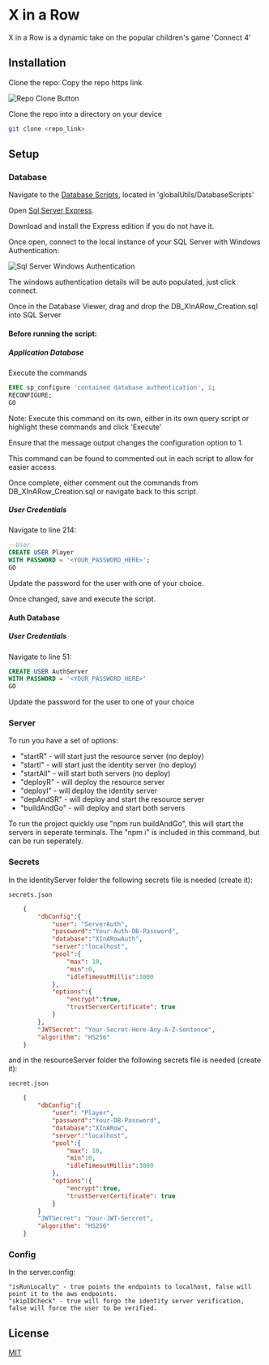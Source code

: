 # X in a Row

X in a Row is a dynamic take on the popular children's game 'Connect 4'

## Installation

Clone the repo:
Copy the repo https link

![Repo Clone Button](https://thumbs2.imgbox.com/36/67/Vrk0zUFk_t.png)

Clone the repo into a directory on your device
```bash
git clone <repo_link>
```

## Setup
### Database
Navigate to the [Database Scripts](https://github.com/Manuel-Nunes/XInARow/tree/main/globalUtils/DatabaseScripts), located in 'globalUtils/DatabaseScripts'

Open [Sql Server Express](https://www.microsoft.com/en-us/sql-server/sql-server-downloads). 

Download and install the Express edition if you do not have it.

Once open, connect to the local instance of your SQL Server with Windows Authentication:

![Sql Server Windows Authentication](https://thumbs2.imgbox.com/dd/5e/GFQO0RDi_t.png)

The windows authentication details will be auto populated, just click connect.

Once in the Database Viewer, drag and drop the DB_XInARow_Creation.sql into SQL Server

#### Before running the script:

##### Application Database
Execute the commands
```sql
EXEC sp_configure 'contained database authentication', 1;
RECONFIGURE;
GO
```
Note: Execute this command on its own, either in its own query script or highlight these commands and click 'Execute'

Ensure that the message output changes the configuration option to 1.

This command can be found to commented out in each script to allow for easier access.

Once complete, either comment out the commands from DB_XInARow_Creation.sql or navigate back to this script.

##### User Credentials
Navigate to line 214:
```sql
--User
CREATE USER Player
WITH PASSWORD = '<YOUR_PASSWORD_HERE>';
GO
```
Update the password for the user with one of your choice.

Once changed, save and execute the script.

#### Auth Database
##### User Credentials
Navigate to line 51:
```sql
CREATE USER AuthServer
WITH PASSWORD = '<YOUR_PASSWORD_HERE>'
GO
```
Update the password for the user to one of your choice

### Server
To run you have a set of options:
- "startR" - will start just the resource server (no deploy)
- "startI" - will start just the identity server (no deploy)
- "startAll" - will start both servers (no deploy)
- "deployR" - will deploy the resource server
- "deployI" - will deploy the identity server
- "depAndSR" - will deploy and start the resource server
- "buildAndGo" - will deploy and start both servers

To run the project quickly use "npm run buildAndGo", this will start the servers in seperate terminals. The "npm i" is included in this command, but can be run seperately.


### Secrets
In the identityServer folder the following secrets file is needed (create it):

    secrets.json
```json
    {
        "dbConfig":{
            "user": "ServerAuth",
            "password":"Your-Auth-DB-Password",
            "database":"XInARowAuth",
            "server":"localhost",
            "pool":{
                "max": 10,
                "min":0,
                "idleTimeoutMillis":3000
            },
            "options":{
                "encrypt":true,
                "trustServerCertificate": true
            }
        },
        "JWTSecret": "Your-Secret-Here-Any-A-Z-Sentence",
        "algorithm": "HS256"
    }
```
and in the resourceServer folder the following secrets file is needed (create it):

    secret.json
```json
    {
        "dbConfig":{
            "user": "Player",
            "password":"Your-DB-Password",
            "database":"XInARow",
            "server":"localhost",
            "pool":{
                "max": 10,
                "min":0,
                "idleTimeoutMillis":3000
            },
            "options":{
                "encrypt":true,
                "trustServerCertificate": true
            }
        }
        "JWTSecret": "Your-JWT-Sercret",
        "algorithm": "HS256"
    }
```

### Config
In the server.config:

    "isRunLocally" - true points the endpoints to localhost, false will point it to the aws endpoints.
    "skipIDCheck" - true will forgo the identity server verification, false will force the user to be verified.

## License

[MIT](https://choosealicense.com/licenses/mit/)
